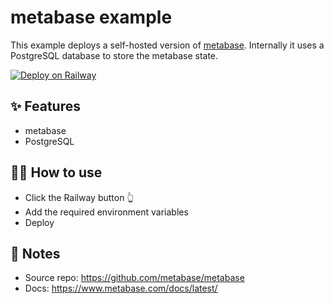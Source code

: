 # metabase example

This example deploys a self-hosted version of [metabase](https://metabase.com/). Internally it uses a PostgreSQL database to store the metabase state.

[![Deploy on Railway](https://railway.app/button.svg)](https://railway.app/new/template?template=https%3A%2F%2Fgithub.com%2Fcdodev%2Fmetabase&plugins=postgresql&envs=PORT&PORTDesc=metabase+port&PORTDefault=3000&referralCode=W9CR6a)
## ✨ Features

- metabase
- PostgreSQL

## 💁‍♀️ How to use

- Click the Railway button 👆
- Add the required environment variables
- Deploy

## 📝 Notes

- Source repo: https://github.com/metabase/metabase
- Docs: https://www.metabase.com/docs/latest/
